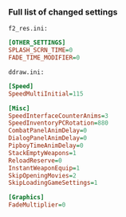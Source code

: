 ### Full list of changed settings

`f2_res.ini:`
```ini
[OTHER_SETTINGS]
SPLASH_SCRN_TIME=0
FADE_TIME_MODIFIER=0
```

`ddraw.ini:`
```ini
[Speed]
SpeedMultiInitial=115

[Misc]
SpeedInterfaceCounterAnims=3
SpeedInventoryPCRotation=880
CombatPanelAnimDelay=0
DialogPanelAnimDelay=0
PipboyTimeAnimDelay=0
StackEmptyWeapons=1
ReloadReserve=0
InstantWeaponEquip=1
SkipOpeningMovies=2
SkipLoadingGameSettings=1

[Graphics]
FadeMultiplier=0
```
